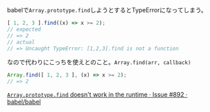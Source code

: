 babelで`Array.prototype.find`しようとするとTypeErrorになってしまう。

```js
[ 1, 2, 3 ].find((x) => x >= 2);
// expected
// => 2
// actual
// => Uncaught TypeError: [1,2,3].find is not a function
```

なので代わりにこっちを使えとのこと。`Array.find(arr, callback)`

```js
Array.find([ 1, 2, 3 ], (x) => x >= 2);
// => 2
```

[`Array.prototype.find` doesn't work in the runtime · Issue #892 · babel/babel](https://github.com/babel/babel/issues/892)
